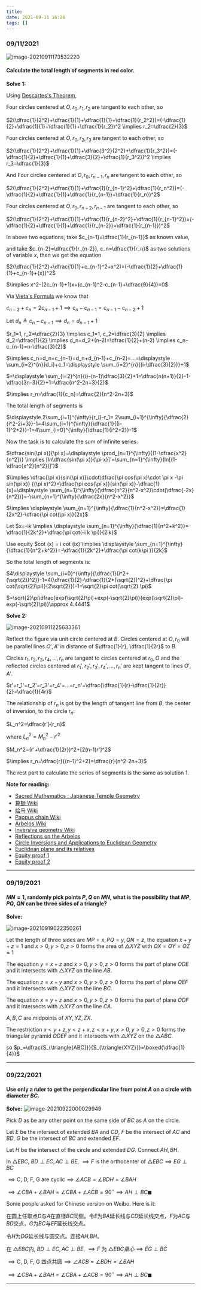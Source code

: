 ```yaml
---
title:
date: 2021-09-11 16:26
tags: []
---
```


### 09/11/2021

![image-20210911173532220](/assets/images/2021-09/image-20210911163103702.png)

#### Calculate the total length of segments in red color.

**Solve 1:**

Using [Descartes's Theorem](https://en.wikipedia.org/wiki/Descartes%27_theorem),

Four circles centered at $O, r_0, r_1, r_2$ are tangent to each other, so

$2(\dfrac{1}{2^2}+\dfrac{1}{1}+\dfrac{1}{1}+\dfrac{1}{r_2^2})=(-\dfrac{1}{2}+\dfrac{1}{1}+\dfrac{1}{1}+\dfrac{1}{r_2})^2 \implies r_2=\dfrac{2}{3}$

Four circles centered at $O, r_0, r_2, r_3$ are tangent to each other, so

$2(\dfrac{1}{2^2}+\dfrac{1}{1}+\dfrac{3^2}{2^2}+\dfrac{1}{r_3^2})=(-\dfrac{1}{2}+\dfrac{1}{1}+\dfrac{3}{2}+\dfrac{1}{r_3^2})^2 \implies r_3=\dfrac{1}{3}$

And Four circles centered at $O, r_0, r_{n-1},r_{n}$ are tangent to each other, so

$2(\dfrac{1}{2^2}+\dfrac{1}{1}+\dfrac{1}{r_{n-1}^2}+\dfrac{1}{r_n^2})=(-\dfrac{1}{2}+\dfrac{1}{1}+\dfrac{1}{r_{n-1}}+\dfrac{1}{r_n})^2$

Four circles centered at $O, r_0, r_{n-2}, r_{n-1}$ are tangent to each other, so

$2(\dfrac{1}{2^2}+\dfrac{1}{1}+\dfrac{1}{r_{n-2}^2}+\dfrac{1}{r_{n-1}^2})=(-\dfrac{1}{2}+\dfrac{1}{1}+\dfrac{1}{r_{n-2}}+\dfrac{1}{r_{n-1}})^2$

In above two equations, take $c_{n-1}=\dfrac{1}{r_{n-1}}$ as known value,

and take $c_{n-2}=\dfrac{1}{r_{n-2}}, c_n=\dfrac{1}{r_n}$ as two solutions of variable $x$, then we get the equation

$2(\dfrac{1}{2^2}+\dfrac{1}{1}+c_{n-1}^2+x^2)=(-\dfrac{1}{2}+\dfrac{1}{1}+c_{n-1}+{x})^2$

$\implies x^2-(2c_{n-1}+1)x+(c_{n-1}^2-c_{n-1}+\dfrac{9}{4})=0$

Via [Vieta's Formula](https://en.wikipedia.org/wiki/Vieta%27s_formulas) we know that

$c_{n-2}+c_n=2c_{n-1}+1 \implies c_n-c_{n-1}=c_{n-1}-c_{n-2}+1$

Let $d_n\triangleq c_n-c_{n-1} \implies d_n=d_{n-1}+1$

$r_1=1, r_2=\dfrac{2}{3} \implies c_1=1, c_2=\dfrac{3}{2} \implies d_2=\dfrac{1}{2} \implies d_n=d_2+(n-2)=\dfrac{1}{2}+(n-2) \implies c_n-c_{n-1}=n-\dfrac{3}{2}$

$\implies c_n=d_n+c_{n-1}=d_n+d_{n-1}+c_{n-2}=...=\displaystyle \sum_{i=2}^{n}{d_i}+c_1=\displaystyle \sum_{i=2}^{n}{(i-\dfrac{3}{2})}+1$

$=\displaystyle \sum_{i=2}^{n}{i}-(n-1)\dfrac{3}{2}+1=\dfrac{n(n+1)}{2}-1-\dfrac{3n-3}{2}+1=\dfrac{n^2-2n+3}{2}$

$\implies r_n=\dfrac{1}{c_n}=\dfrac{2}{n^2-2n+3}$

The total length of segments is

$\displaystyle 2\sum_{i=1}^{\infty}{r_i}-r_1= 2\sum_{i=1}^{\infty}{\dfrac{2}{i^2-2i+3}}-1=4\sum_{i=1}^{\infty}{\dfrac{1}{(i-1)^2+2}}-1=4\sum_{i=0}^{\infty}{\dfrac{1}{i^2+2}}-1$

Now the task is to calculate the sum of infinite series.

$\dfrac{sin(\pi x)}{\pi x}=\displaystyle \prod_{n=1}^{\infty}{(1-\dfrac{x^2}{n^2})} \implies [ln\dfrac{sin(\pi x)}{\pi x}]'=\sum_{n=1}^{\infty}{ln[(1-\dfrac{x^2}{n^2})]'}$

$\implies \dfrac{\pi x}{sin(\pi x)}\cdot\dfrac{\pi cos(\pi x)\cdot \pi x -\pi sin(\pi x)} {(\pi x)^2}=\dfrac{\pi cos(\pi x)}{sin(\pi x)}-\dfrac{1}{x}=\displaystyle \sum_{n=1}^{\infty}{\dfrac{n^2}{n^2-x^2}\cdot(\dfrac{-2x}{n^2})}=-\sum_{n=1}^{\infty}{\dfrac{2x}{n^2-x^2}}$

$\implies \displaystyle \sum_{n=1}^{\infty}{\dfrac{1}{n^2-x^2}}=\dfrac{1}{2x^2}-\dfrac{\pi cot(\pi x)}{2x}$

Let $x=-ik \implies \displaystyle \sum_{n=1}^{\infty}{\dfrac{1}{n^2+k^2}}=-\dfrac{1}{2k^2}+\dfrac{\pi cot(-i k \pi)}{2ik}$

Use equity $cot (x) = i cot (ix) \implies \displaystyle \sum_{n=1}^{\infty}{\dfrac{1}{n^2+k^2}}=-\dfrac{1}{2k^2}+\dfrac{\pi cot(k\pi )}{2k}$

So the total length of segments is:

$4\displaystyle \sum_{i=0}^{\infty}{\dfrac{1}{i^2+(\sqrt{2})^2}}-1=4(\dfrac{1}{2}-\dfrac{1}{2*(\sqrt{2})^2}+\dfrac{\pi cot(\sqrt{2}\pi)}{2\sqrt{2}})-1=\sqrt{2}\pi cot(\sqrt{2} \pi)$

$=\sqrt{2}\pi\dfrac{exp(\sqrt{2}\pi)+exp(-\sqrt{2}\pi)}{exp(\sqrt{2}\pi)-exp(-\sqrt{2}\pi)}\approx 4.4441$

**Solve 2:**

![image-20210911225633361](/assets/images/2021-09/image-20210911225633361.png)

Reflect the figure via unit circle centered at $B$. Circles centered at $O, r_0$ will be parallel lines $O', A'$ in distance of $\dfrac{1}{r}, \dfrac{1}{2r}$ to $B$.

Circles $r_1, r_2, r_3, r_4, ..., r_n$ are tangent to circles centered at $r_0, O$ and the reflected circles centered at $r_1', r_2', r_3', r_4',...,r_n'$ are kept tangent to lines $O', A'$.

$r'=r_1'=r_2'=r_3'=r_4'=...=r_n'=\dfrac{\dfrac{1}{r}-\dfrac{1}{2r}}{2}=\dfrac{1}{4r}$

The relationship of $r_n$ is got by the length of tangent line from $B$, the center of inversion, to the circle $r_n$:

$L_n^2=\dfrac{r'}{r_n}$

where $L_n^2=M_n^2-r'^2$

$M_n^2=(r'+\dfrac{1}{2r})^2+[2(n-1)r']^2$

$\implies r_n=\dfrac{r}{(n-1)^2+2}=\dfrac{r}{n^2-2n+3}$

The rest part to calculate the series of segments is the same as solution 1.

**Note for reading:**

* [Sacred Mathematics : Japanese Temple Geometry](https://press.princeton.edu/books/hardcover/9780691127453/sacred-mathematics)
* [算额 Wiki](https://zh.wikipedia.org/wiki/%E7%AE%97%E9%A1%8D)
* [绘马 Wiki](https://zh.wikipedia.org/wiki/%E7%B9%AA%E9%A6%AC)
* [Pappus chain Wiki](https://en.wikipedia.org/wiki/Pappus_chain)
* [Arbelos Wiki](https://en.wikipedia.org/wiki/Arbelos)
* [Inversive geometry Wiki](https://en.wikipedia.org/wiki/Inversive_geometry)
* [Reflections on the Arbelos](https://www.math.tamu.edu/~harold.boas/preprints/arbelos.pdf)
* [Circle Inversions and Applications to Euclidean Geometry](http://jwilson.coe.uga.edu/MATH7200/InversionCompanion/inversion/inversionSupplement.pdf)
* [Euclidean plane and its relatives](https://arxiv.org/pdf/1302.1630.pdf)
* [Equity proof 1](https://math.stackexchange.com/questions/208317/show-sum-n-0-infty-frac1a2n2-frac1a-pi-coth-a-pi2a2?noredirect=1)
* [Equity proof 2](https://math.stackexchange.com/questions/208317/show-sum-n-0-infty-frac1a2n2-frac1a-pi-coth-a-pi2a2)

---

### 09/19/2021

#### $MN=1$, randomly pick points $P,Q$ on $MN$, what is the possibility that $MP, PQ, QN$ can be three sides of a triangle?

**Solve:**

![image-20210919022350261](/assets/images/2021-09/image-20210919022350261.png)

Let the length of three sides are $MP=x, PQ=y, QN=z$, the equation $x+y+z=1$ and $x>0, y>0, z>0$ forms the area of $\triangle{XYZ}$ with $OX=OY=OZ=1$

The equation $y=x+z$ and $x>0,y>0,z>0$ forms the part of plane $ODE$ and it intersects with $\triangle{XYZ}$ on the line $AB$.

The equation $z=x+y$ and  $x>0,y>0,z>0$ forms the part of plane $OEF$ and it intersects with $\triangle{XYZ}$ on the line $BC$.

The equation $x=y+z$ and $x>0, y>0, z>0$ forms the part of plane $ODF$ and it intersects with $\triangle{XYZ}$ on the line $CA$.

$A,B,C$ are midpoints of $XY,YZ,ZX$.

The restriction $x<y+z, y<z+x, z<x+y, x>0,y>0,z>0$ forms the triangular pyramid $ODEF$ and it intersects with $\triangle{XYZ}$ on the $\triangle{ABC}$.

so $p_=\dfrac{S_{\triangle{ABC}}}{S_{\triangle{XYZ}}}=\boxed{\dfrac{1}{4}}$

---

### 09/22/2021

#### Use only a ruler to get the perpendicular line from point $A$ on a circle with diameter $BC$.

**Solve:**
![image-20210922000029949](/assets/images/2021-09/image-20210922000029949.png)

Pick $D$ as be any other point on the same side of $BC$ as $A$ on the circle.

Let $E$ be the intersect of extended $BA$ and $CD$, $F$ be the intersect of $AC$ and $BD$,  $G$ be the intersect of $BC$ and extended $EF$.

Let $H$ be the intersect of the circle and extended $DG$. Connect $AH, BH$.

In $\triangle{EBC}$, $BD\perp EC, AC \perp BE$, $\implies F$ is the orthocenter of $\triangle{EBC} \implies EG \perp BC$

$\implies \text {C, D, F, G are cyclic} \implies \angle{ACB}=\angle{BDH}=\angle{BAH}$

$\implies \angle{CBA}+\angle{BAH}=\angle{CBA}+\angle{ACB}=90^{\circ}\implies AH \perp BC\blacksquare$

Some people asked for Chinese version on Weibo. Here is it:

在圆上任取点$D$与$A$在直径$BC$同侧。令$E$为$BA$延长线与$CD$延长线交点，$F$为$AC$与$BD$交点，$G$为$BC$与$EF$延长线交点。

令$H$为$DG$延长线与圆交点。连接$AH$,$BH$。

在 $\triangle{EBC}$内, $BD\perp EC, AC \perp BE$, $\implies F$ 为 $\triangle{EBC}垂心 \implies EG \perp BC$

$\implies \text {C, D, F, G 四点共圆} \implies \angle{ACB}=\angle{BDH}=\angle{BAH}$

$\implies \angle{CBA}+\angle{BAH}=\angle{CBA}+\angle{ACB}=90^{\circ}\implies AH \perp BC\blacksquare$

---



